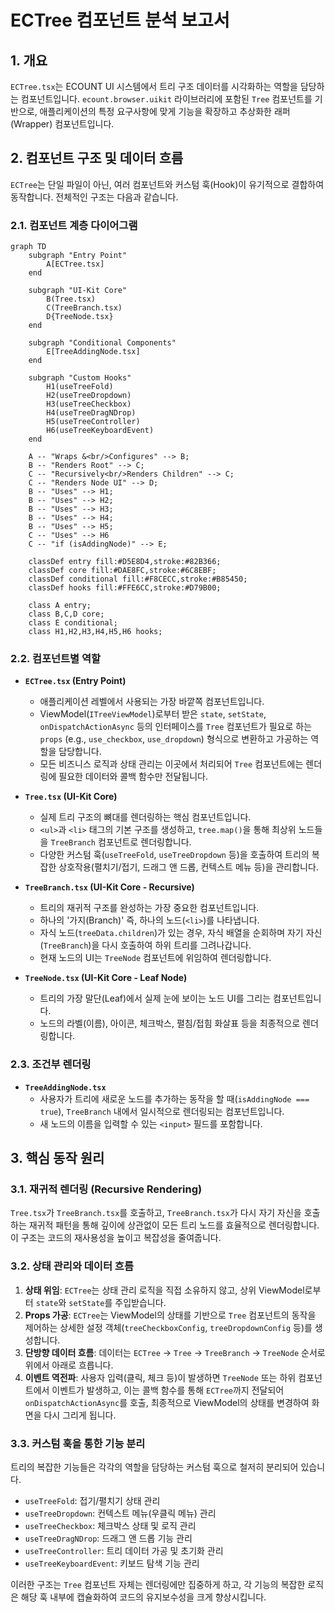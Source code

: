 # ECTree 컴포넌트 분석 보고서

## 1. 개요

`ECTree.tsx`는 ECOUNT UI 시스템에서 트리 구조 데이터를 시각화하는 역할을 담당하는 컴포넌트입니다. `ecount.browser.uikit` 라이브러리에 포함된 `Tree` 컴포넌트를 기반으로, 애플리케이션의 특정 요구사항에 맞게 기능을 확장하고 추상화한 래퍼(Wrapper) 컴포넌트입니다.

## 2. 컴포넌트 구조 및 데이터 흐름

`ECTree`는 단일 파일이 아닌, 여러 컴포넌트와 커스텀 훅(Hook)이 유기적으로 결합하여 동작합니다. 전체적인 구조는 다음과 같습니다.

### 2.1. 컴포넌트 계층 다이어그램

```mermaid
graph TD
    subgraph "Entry Point"
        A[ECTree.tsx]
    end

    subgraph "UI-Kit Core"
        B(Tree.tsx)
        C(TreeBranch.tsx)
        D{TreeNode.tsx}
    end

    subgraph "Conditional Components"
        E[TreeAddingNode.tsx]
    end

    subgraph "Custom Hooks"
        H1(useTreeFold)
        H2(useTreeDropdown)
        H3(useTreeCheckbox)
        H4(useTreeDragNDrop)
        H5(useTreeController)
        H6(useTreeKeyboardEvent)
    end

    A -- "Wraps &<br/>Configures" --> B;
    B -- "Renders Root" --> C;
    C -- "Recursively<br/>Renders Children" --> C;
    C -- "Renders Node UI" --> D;
    B -- "Uses" --> H1;
    B -- "Uses" --> H2;
    B -- "Uses" --> H3;
    B -- "Uses" --> H4;
    B -- "Uses" --> H5;
    C -- "Uses" --> H6
    C -- "if (isAddingNode)" --> E;

    classDef entry fill:#D5E8D4,stroke:#82B366;
    classDef core fill:#DAE8FC,stroke:#6C8EBF;
    classDef conditional fill:#F8CECC,stroke:#B85450;
    classDef hooks fill:#FFE6CC,stroke:#D79B00;

    class A entry;
    class B,C,D core;
    class E conditional;
    class H1,H2,H3,H4,H5,H6 hooks;
```

### 2.2. 컴포넌트별 역할

-   **`ECTree.tsx` (Entry Point)**

    -   애플리케이션 레벨에서 사용되는 가장 바깥쪽 컴포넌트입니다.
    -   ViewModel(`ITreeViewModel`)로부터 받은 `state`, `setState`, `onDispatchActionAsync` 등의 인터페이스를 `Tree` 컴포넌트가 필요로 하는 `props` (e.g., `use_checkbox`, `use_dropdown`) 형식으로 변환하고 가공하는 역할을 담당합니다.
    -   모든 비즈니스 로직과 상태 관리는 이곳에서 처리되어 `Tree` 컴포넌트에는 렌더링에 필요한 데이터와 콜백 함수만 전달됩니다.

-   **`Tree.tsx` (UI-Kit Core)**

    -   실제 트리 구조의 뼈대를 렌더링하는 핵심 컴포넌트입니다.
    -   `<ul>`과 `<li>` 태그의 기본 구조를 생성하고, `tree.map()`을 통해 최상위 노드들을 `TreeBranch` 컴포넌트로 렌더링합니다.
    -   다양한 커스텀 훅(`useTreeFold`, `useTreeDropdown` 등)을 호출하여 트리의 복잡한 상호작용(펼치기/접기, 드래그 앤 드롭, 컨텍스트 메뉴 등)을 관리합니다.

-   **`TreeBranch.tsx` (UI-Kit Core - Recursive)**

    -   트리의 재귀적 구조를 완성하는 가장 중요한 컴포넌트입니다.
    -   하나의 '가지(Branch)' 즉, 하나의 노드(`<li>`)를 나타냅니다.
    -   자식 노드(`treeData.children`)가 있는 경우, 자식 배열을 순회하며 자기 자신(`TreeBranch`)을 다시 호출하여 하위 트리를 그려나갑니다.
    -   현재 노드의 UI는 `TreeNode` 컴포넌트에 위임하여 렌더링합니다.

-   **`TreeNode.tsx` (UI-Kit Core - Leaf Node)**
    -   트리의 가장 말단(Leaf)에서 실제 눈에 보이는 노드 UI를 그리는 컴포넌트입니다.
    -   노드의 라벨(이름), 아이콘, 체크박스, 펼침/접힘 화살표 등을 최종적으로 렌더링합니다.

### 2.3. 조건부 렌더링

-   **`TreeAddingNode.tsx`**
    -   사용자가 트리에 새로운 노드를 추가하는 동작을 할 때(`isAddingNode === true`), `TreeBranch` 내에서 일시적으로 렌더링되는 컴포넌트입니다.
    -   새 노드의 이름을 입력할 수 있는 `<input>` 필드를 포함합니다.

## 3. 핵심 동작 원리

### 3.1. 재귀적 렌더링 (Recursive Rendering)

`Tree.tsx`가 `TreeBranch.tsx`를 호출하고, `TreeBranch.tsx`가 다시 자기 자신을 호출하는 재귀적 패턴을 통해 깊이에 상관없이 모든 트리 노드를 효율적으로 렌더링합니다. 이 구조는 코드의 재사용성을 높이고 복잡성을 줄여줍니다.

### 3.2. 상태 관리와 데이터 흐름

1.  **상태 위임**: `ECTree`는 상태 관리 로직을 직접 소유하지 않고, 상위 ViewModel로부터 `state`와 `setState`를 주입받습니다.
2.  **Props 가공**: `ECTree`는 ViewModel의 상태를 기반으로 `Tree` 컴포넌트의 동작을 제어하는 상세한 설정 객체(`treeCheckboxConfig`, `treeDropdownConfig` 등)를 생성합니다.
3.  **단방향 데이터 흐름**: 데이터는 `ECTree` -> `Tree` -> `TreeBranch` -> `TreeNode` 순서로 위에서 아래로 흐릅니다.
4.  **이벤트 역전파**: 사용자 입력(클릭, 체크 등)이 발생하면 `TreeNode` 또는 하위 컴포넌트에서 이벤트가 발생하고, 이는 콜백 함수를 통해 `ECTree`까지 전달되어 `onDispatchActionAsync`를 호출, 최종적으로 ViewModel의 상태를 변경하여 화면을 다시 그리게 됩니다.

### 3.3. 커스텀 훅을 통한 기능 분리

트리의 복잡한 기능들은 각각의 역할을 담당하는 커스텀 훅으로 철저히 분리되어 있습니다.

-   `useTreeFold`: 접기/펼치기 상태 관리
-   `useTreeDropdown`: 컨텍스트 메뉴(우클릭 메뉴) 관리
-   `useTreeCheckbox`: 체크박스 상태 및 로직 관리
-   `useTreeDragNDrop`: 드래그 앤 드롭 기능 관리
-   `useTreeController`: 트리 데이터 가공 및 초기화 관리
-   `useTreeKeyboardEvent`: 키보드 탐색 기능 관리

이러한 구조는 `Tree` 컴포넌트 자체는 렌더링에만 집중하게 하고, 각 기능의 복잡한 로직은 해당 훅 내부에 캡슐화하여 코드의 유지보수성을 크게 향상시킵니다.

